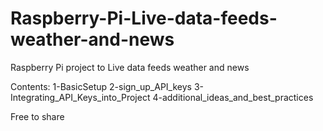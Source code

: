 # Raspberry-Pi-Live-data-feeds-weather-and-news
Raspberry Pi project to Live data feeds weather and news

Contents:
1-BasicSetup
2-sign_up_API_keys
3-Integrating_API_Keys_into_Project
4-additional_ideas_and_best_practices

Free to share
